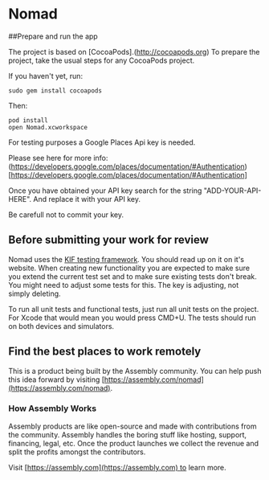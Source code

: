 # Nomad

##Prepare and run the app

The project is based on [CocoaPods].(http://cocoapods.org) To prepare the project, take the usual steps for any CocoaPods project.

If you haven't yet, run:
```shell
sudo gem install cocoapods
````

Then:
```shell
pod install
open Nomad.xcworkspace
```

For testing purposes a Google Places Api key is needed.

Please see here for more info: (https://developers.google.com/places/documentation/#Authentication)[https://developers.google.com/places/documentation/#Authentication]

Once you have obtained your API key search for the string "ADD-YOUR-API-HERE". And replace it with your API key.

Be carefull not to commit your key.

## Before submitting your work for review
Nomad uses the [KIF testing framework](https://github.com/kif-framework/KIF). You should read up on it on it's website. When creating new functionality you are expected to make sure you extend the current test set and to make sure existing tests don't break. You might need to adjust some tests for this. The key is adjusting, not simply deleting.

To run all unit tests and functional tests, just run all unit tests on the project. For Xcode that would mean you would press CMD+U. The tests should run on both devices and simulators.

## Find the best places to work remotely

This is a product being built by the Assembly community. You can help push this idea forward by visiting [https://assembly.com/nomad](https://assembly.com/nomad).

### How Assembly Works

Assembly products are like open-source and made with contributions from the community. Assembly handles the boring stuff like hosting, support, financing, legal, etc. Once the product launches we collect the revenue and split the profits amongst the contributors.

Visit [https://assembly.com](https://assembly.com) to learn more.
